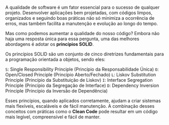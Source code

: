 A qualidade de software é um fator essencial para o sucesso de qualquer projeto. Desenvolver aplicações bem projetadas, com códigos limpos, organizados e seguindo boas práticas não só minimiza a ocorrência de erros, mas também facilita a manutenção e evolução ao longo do tempo.

Mas como podemos aumentar a qualidade do nosso código? Embora não haja uma resposta única para essa pergunta, uma das melhores abordagens é adotar os **princípios SOLID**.

Os princípios SOLID são um conjunto de cinco diretrizes fundamentais para a programação orientada a objetos, sendo eles:

`S`: Single Responsibility Principle (Princípio da Responsabilidade Única)
`O`: Open/Closed Principle (Princípio Aberto/Fechado)
`L`: Liskov Substitution Principle (Princípio da Substituição de Liskov)
`I`: Interface Segregation Principle (Princípio da Segregação de Interface)
`D`: Dependency Inversion Principle (Princípio da Inversão de Dependência)

Esses princípios, quando aplicados corretamente, ajudam a criar sistemas mais flexíveis, escaláveis e de fácil manutenção. A combinação desses conceitos com práticas como o **Clean Code** pode resultar em um código mais legível, compreensível e fácil de manter.

